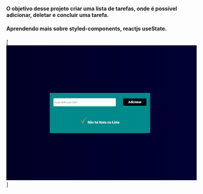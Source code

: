 #### O objetivo desse projeto criar uma lista de tarefas, onde é possível adicionar, deletar e concluir uma tarefa.

#### Aprendendo mais sobre styled-components, reactjs useState.

[<img src='src/img/tela-task.gif'>]